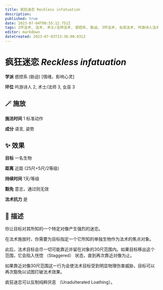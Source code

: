 ```yaml
---
title: 疯狂迷恋 Reckless infatuation
description: 
published: true
date: 2023-07-04T00:55:12.751Z
tags: 2环法术, 法术, 术士/法师法术, 惑控系, 胁迫, 3环法术, 女巫法术, 吟游诗人法术, 情绪，影响心灵
editor: markdown
dateCreated: 2023-07-03T23:36:00.031Z
---
```


# **疯狂迷恋** *Reckless infatuation*

**学派** 惑控系 (胁迫) \[情绪，影响心灵\] 

**环位** 吟游诗人 2, 术士/法师 3, 女巫 3

## 🪄 施放

**施法时间** 1 标准动作

**成分** 语言, 姿势

## ✨ 效果 

**目标** 一名生物 

**距离** 近距 (25尺+5尺/2等级)  

**持续时间** 1天/等级 

**豁免** 意志，通过则无效

**法术抗力** 是

## 📖 描述

你让目标对其所知的一个特定对像产生强烈的迷恋。

在法术施放时，你需要为目标指定一个它所知的单独生物作为法术的焦点对象。

此后，法术目标会尽一切可能靠近并留在对象的30尺范围内。如果目标移出这个范围，它会陷入恍惚 （Staggered） 状态，直到再次靠近对像为止。

如果靠近对像30尺范围这一行为会使法术目标受到明显物理伤害威胁，目标可以再次豁免以试图打破法术效果。

疯狂迷恋可以反制纯粹厌恶 （Unadulterated Loathing）。
    